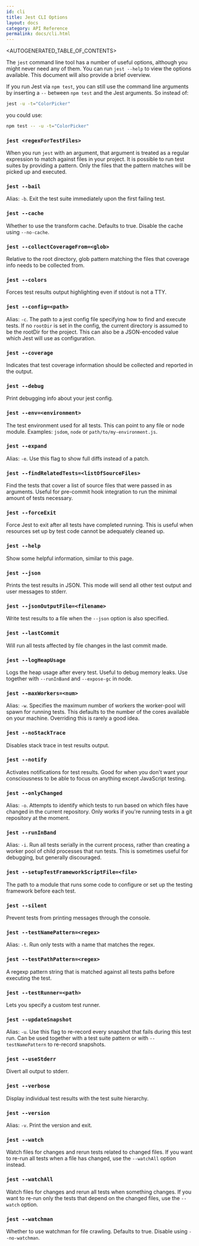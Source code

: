 ```yaml
---
id: cli
title: Jest CLI Options
layout: docs
category: API Reference
permalink: docs/cli.html
---
```

<AUTOGENERATED_TABLE_OF_CONTENTS>


The `jest` command line tool has a number of useful options, although you might never need any of them. You can run `jest --help` to view the options available. This document will also provide a brief overview.

If you run Jest via `npm test`, you can still use the command line arguments by inserting a `--` between `npm test` and the Jest arguments. So instead of:

```bash
jest -u -t="ColorPicker"
```

you could use:

```bash
npm test -- -u -t="ColorPicker"
```

### `jest <regexForTestFiles>`

When you run `jest` with an argument, that argument is treated as a regular expression to match against files in your project. It is possible to run test suites by providing a pattern. Only the files that the pattern matches will be picked up and executed.

### `jest --bail`

Alias: `-b`. Exit the test suite immediately upon the first failing test.

### `jest --cache`

Whether to use the transform cache. Defaults to true. Disable the cache using `--no-cache`.

### `jest --collectCoverageFrom=<glob>`

Relative to the root directory, glob pattern matching the files that coverage info needs to be collected from.

### `jest --colors`

Forces test results output highlighting even if stdout is not a TTY.

### `jest --config=<path>`

Alias: `-c`. The path to a jest config file specifying how to find and execute tests. If no `rootDir` is set in the config, the current directory is assumed to be the rootDir for the project. This can also be a JSON-encoded value which Jest will use as configuration.

### `jest --coverage`

Indicates that test coverage information should be collected and reported in the output.

### `jest --debug`

Print debugging info about your jest config.

### `jest --env=<environment>`

The test environment used for all tests. This can point to any file or node module. Examples: `jsdom`, `node` or `path/to/my-environment.js`.

### `jest --expand`

Alias: `-e`. Use this flag to show full diffs instead of a patch.

### `jest --findRelatedTests=<listOfSourceFiles>`

Find the tests that cover a list of source files that were passed in as arguments. Useful for pre-commit hook integration to run the minimal amount of tests necessary.

### `jest --forceExit`

Force Jest to exit after all tests have completed running. This is useful when resources set up by test code cannot be adequately cleaned up.

### `jest --help`

Show some helpful information, similar to this page.

### `jest --json`

Prints the test results in JSON. This mode will send all other test output and user messages to stderr.

### `jest --jsonOutputFile=<filename>`

Write test results to a file when the `--json` option is also specified.

### `jest --lastCommit`

Will run all tests affected by file changes in the last commit made.

### `jest --logHeapUsage`

Logs the heap usage after every test. Useful to debug memory leaks. Use together with `--runInBand` and `--expose-gc` in node.

### `jest --maxWorkers=<num>`

Alias: `-w`. Specifies the maximum number of workers the worker-pool will spawn for running tests. This defaults to the number of the cores available on your machine. Overriding this is rarely a good idea.

### `jest --noStackTrace`

Disables stack trace in test results output.

### `jest --notify`

Activates notifications for test results. Good for when you don't want your consciousness to be able to focus on anything except JavaScript testing.

### `jest --onlyChanged`

Alias: `-o`. Attempts to identify which tests to run based on which files have changed in the current repository. Only works if you're running tests in a git repository at the moment.

### `jest --runInBand`

Alias: `-i`. Run all tests serially in the current process, rather than creating a worker pool of child processes that run tests. This is sometimes useful for debugging, but generally discouraged.

### `jest --setupTestFrameworkScriptFile=<file>`

The path to a module that runs some code to configure or set up the testing framework before each test.

### `jest --silent`

Prevent tests from printing messages through the console.

### `jest --testNamePattern=<regex>`

Alias: `-t`. Run only tests with a name that matches the regex.

### `jest --testPathPattern=<regex>`

A regexp pattern string that is matched against all tests paths before executing the test.

### `jest --testRunner=<path>`

Lets you specify a custom test runner.

### `jest --updateSnapshot`

Alias: `-u`. Use this flag to re-record every snapshot that fails during this test run. Can be used together with a test suite pattern or with `--testNamePattern` to re-record snapshots.

### `jest --useStderr`

Divert all output to stderr.

### `jest --verbose`

Display individual test results with the test suite hierarchy.

### `jest --version`

Alias: `-v`. Print the version and exit.

### `jest --watch`

Watch files for changes and rerun tests related to changed files. If you want to re-run all tests when a file has changed, use the `--watchAll` option instead.

### `jest --watchAll`

Watch files for changes and rerun all tests when something changes. If you want to re-run only the tests that depend on the changed files, use the `--watch` option.

### `jest --watchman`

Whether to use watchman for file crawling. Defaults to true. Disable using `--no-watchman`.
